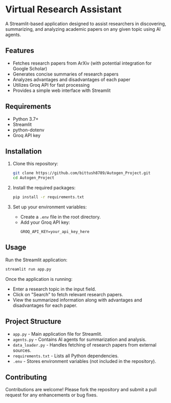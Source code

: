 
# Virtual Research Assistant

A Streamlit-based application designed to assist researchers in discovering, summarizing, and analyzing academic papers on any given topic using AI agents.

## Features

- Fetches research papers from ArXiv (with potential integration for Google Scholar)
- Generates concise summaries of research papers
- Analyzes advantages and disadvantages of each paper
- Utilizes Groq API for fast processing
- Provides a simple web interface with Streamlit

## Requirements

- Python 3.7+
- Streamlit
- python-dotenv
- Groq API key

## Installation

1. Clone this repository:
   ```bash
   git clone https://github.com/bittush8789/Autogen_Project.git
   cd Autogen_Project
   ```

2. Install the required packages:
   ```bash
   pip install -r requirements.txt
   ```

3. Set up your environment variables:
   - Create a `.env` file in the root directory.
   - Add your Groq API key:
     ```env
     GROQ_API_KEY=your_api_key_here
     ```

## Usage

Run the Streamlit application:
```bash
streamlit run app.py
```

Once the application is running:
- Enter a research topic in the input field.
- Click on "Search" to fetch relevant research papers.
- View the summarized information along with advantages and disadvantages for each paper.

## Project Structure

- `app.py` - Main application file for Streamlit.
- `agents.py` - Contains AI agents for summarization and analysis.
- `data_loader.py` - Handles fetching of research papers from external sources.
- `requirements.txt` - Lists all Python dependencies.
- `.env` - Stores environment variables (not included in the repository).

## Contributing

Contributions are welcome! Please fork the repository and submit a pull request for any enhancements or bug fixes.
